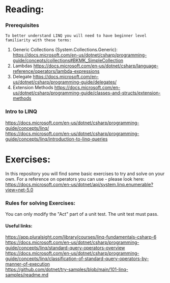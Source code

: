 # Reading:


 ### Prerequisites 
    To better understand LINQ you will need to have beginner level familiarity with these terms:
  1. Generic Collections (System.Collections.Generic): 
  https://docs.microsoft.com/en-us/dotnet/csharp/programming-guide/concepts/collections#BKMK_SimpleCollection
  2. Lambdas
  https://docs.microsoft.com/en-us/dotnet/csharp/language-reference/operators/lambda-expressions
  3. Delegate
  https://docs.microsoft.com/en-us/dotnet/csharp/programming-guide/delegates/
  4. Extension Methods
    https://docs.microsoft.com/en-us/dotnet/csharp/programming-guide/classes-and-structs/extension-methods
   
 ### Intro to LINQ
 https://docs.microsoft.com/en-us/dotnet/csharp/programming-guide/concepts/linq/  
 https://docs.microsoft.com/en-us/dotnet/csharp/programming-guide/concepts/linq/introduction-to-linq-queries
 
# Exercises:
In this repository you will find some basic exercises to try and solve on your own.
For a reference on operators you can use - please look here: https://docs.microsoft.com/en-us/dotnet/api/system.linq.enumerable?view=net-5.0

### Rules for solving Exercises:
You can only modify the "Act" part of a unit test.
The unit test must pass.






#### Useful links:

https://app.pluralsight.com/library/courses/linq-fundamentals-csharp-6   
https://docs.microsoft.com/en-us/dotnet/csharp/programming-guide/concepts/linq/standard-query-operators-overview   
https://docs.microsoft.com/en-us/dotnet/csharp/programming-guide/concepts/linq/classification-of-standard-query-operators-by-manner-of-execution  
https://github.com/dotnet/try-samples/blob/main/101-linq-samples/readme.md  
